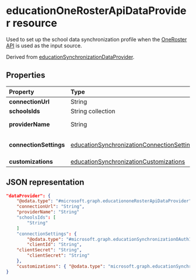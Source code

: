 # educationOneRosterApiDataProvider resource

Used to set up the school data synchronization profile when the [OneRoster API](https://www.imsglobal.org/activity/onerosterlis) is used as the input source.

Derived from [educationSynchronizationDataProvider](educationsynchronizationdataprovider.md).

## Properties

| Property | Type | Description |
|:-|:-|:-|
| **connectionUrl** | String | The connection URL to the OneRoster instance. |
| **schoolsIds** | String collection |  The list of school sourcedIds to sync. |
| **providerName** | String | The OneRoster Service Provider name as defined by the [OneRoster specification](https://www.imsglobal.org/oneroster-v11-final-best-practice-and-implementation-guide#AppA). |
| **connectionSettings** | [educationSynchronizationConnectionSettings](educationSynchronizationConnectionSettings.md) | Connection settings for the OneRoster instance. Should be of type [educationSynchronizationOAuth1ConnectionSettings](educationSynchronizationOAuth1ConnectionSettings.md) or [educationSynchronizationOAuth2ClientCredentialsConnectionSettings](educationSynchronizationOAuth2ClientCredentialsConnectionSettings.md) |
| **customizations** | [educationSynchronizationCustomizations](educationsynchronizationcustomizations.md) | Optional customization to be applied to the synchronization profile.|

## JSON representation
<!-- {
  "blockType": "resource",
  "optionalProperties": [

  ],
  "@odata.type": "#microsoft.graph.educationoneRosterApiDataProvider"
}-->

```json
"dataProvider": {
    "@odata.type": "#microsoft.graph.educationoneRosterApiDataProvider",
    "connectionUrl": "String",
    "providerName": "String"
    "schoolsIds": [
        "String"
    ]
    "connectionSettings": {
        "@odata.type": "#microsoft.graph.educationSynchronizationOAuth1ConnectionSettings",
        "clientId": "String",
    "clientSecret": "String",
        "clientSecret": "String"
    },
    "customizations": { "@odata.type": "microsoft.graph.educationSynchronizationCustomizations" }
}
```
